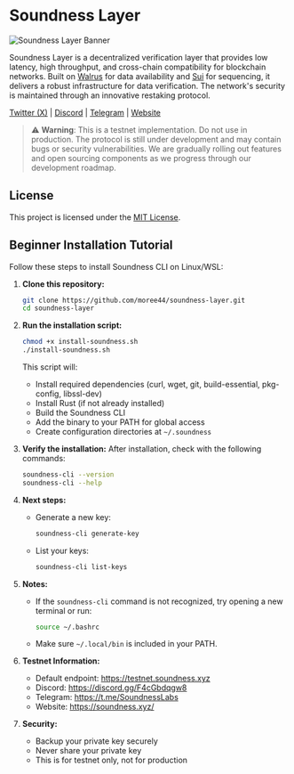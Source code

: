# Soundness Layer

![Soundness Layer Banner](banner.png)

Soundness Layer is a decentralized verification layer that provides low latency, high throughput, and cross-chain compatibility for blockchain networks. Built on [Walrus](https://www.walrus.xyz/) for data availability and [Sui](https://sui.io/) for sequencing, it delivers a robust infrastructure for data verification. The network's security is maintained through an innovative restaking protocol.

[Twitter (X)](https://x.com/SoundnessLabs) | [Discord](https://discord.gg/SoundnessLabs) | [Telegram](https://t.me/SoundnessLabs) | [Website](https://soundness.xyz/)

> ⚠️ **Warning**: This is a testnet implementation. Do not use in production. The protocol is still under development and may contain bugs or security vulnerabilities. We are gradually rolling out features and open sourcing components as we progress through our development roadmap.

## License

This project is licensed under the [MIT License](./LICENSE).

## Beginner Installation Tutorial

Follow these steps to install Soundness CLI on Linux/WSL:

1. **Clone this repository:**
   ```bash
   git clone https://github.com/moree44/soundness-layer.git
   cd soundness-layer
   ```

2. **Run the installation script:**
   ```bash
   chmod +x install-soundness.sh
   ./install-soundness.sh
   ```
   This script will:
   - Install required dependencies (curl, wget, git, build-essential, pkg-config, libssl-dev)
   - Install Rust (if not already installed)
   - Build the Soundness CLI
   - Add the binary to your PATH for global access
   - Create configuration directories at `~/.soundness`

3. **Verify the installation:**
   After installation, check with the following commands:
   ```bash
   soundness-cli --version
   soundness-cli --help
   ```

4. **Next steps:**
   - Generate a new key:
     ```bash
     soundness-cli generate-key
     ```
   - List your keys:
     ```bash
     soundness-cli list-keys
     ```

5. **Notes:**
   - If the `soundness-cli` command is not recognized, try opening a new terminal or run:
     ```bash
     source ~/.bashrc
     ```
   - Make sure `~/.local/bin` is included in your PATH.

6. **Testnet Information:**
   - Default endpoint: https://testnet.soundness.xyz
   - Discord: https://discord.gg/F4cGbdqgw8
   - Telegram: https://t.me/SoundnessLabs
   - Website: https://soundness.xyz/

7. **Security:**
   - Backup your private key securely
   - Never share your private key
   - This is for testnet only, not for production
